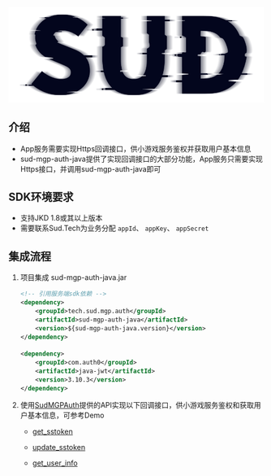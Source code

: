 #

![SUD](../Resource/logo.png)

## 介绍

- App服务需要实现Https回调接口，供小游戏服务鉴权并获取用户基本信息
- sud-mgp-auth-java提供了实现回调接口的大部分功能，App服务只需要实现Https接口，并调用sud-mgp-auth-java即可

## SDK环境要求

- 支持JKD 1.8或其以上版本
- 需要联系Sud.Tech为业务分配 `appId`、 `appKey`、 `appSecret`

## 集成流程

1. 项目集成 sud-mgp-auth-java.jar

    ```xml
   <!-- 引用服务端sdk依赖 -->
    <dependency>
        <groupId>tech.sud.mgp.auth</groupId>
        <artifactId>sud-mgp-auth-java</artifactId>
        <version>${sud-mgp-auth-java.version}</version>
    </dependency>

    <dependency>
        <groupId>com.auth0</groupId>
        <artifactId>java-jwt</artifactId>
        <version>3.10.3</version>
    </dependency>
    ```

2. 使用[SudMGPAuth](./API/SudMGPAuth-Java.md)提供的API实现以下回调接口，供小游戏服务鉴权和获取用户基本信息，可参考Demo

    - [get_sstoken](./HttpsCallback/get_sstoken.md)

    - [update_sstoken](./HttpsCallback/update_sstoken.md)

    - [get_user_info](./HttpsCallback/get_user_info.md)
